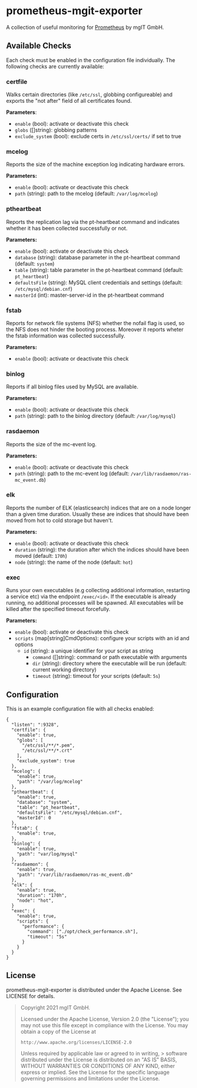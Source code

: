 prometheus-mgit-exporter
========================

A collection of useful monitoring for [Prometheus][1] by mgIT GmbH.

[1]: https://prometheus.io/

Available Checks
----------------

Each check must be enabled in the configuration file individually. The following
checks are currently available:

### **certfile** ###

Walks certain directories (like ``/etc/ssl``, globbing configureable) and exports the "not after" field of all certificates found.

**Parameters**:

- ``enable`` (bool): activate or deactivate this check
- ``globs`` ([]string): globbing patterns
- ``exclude_system`` (bool): exclude certs in ``/etc/ssl/certs/`` if set to true

### **mcelog** ###

Reports the size of the machine exception log indicating hardware errors.

**Parameters:**

- ``enable`` (bool): activate or deactivate this check
- ``path`` (string): path to the mcelog (default: ``/var/log/mcelog``)

### **ptheartbeat** ###

Reports the replication lag via the pt-heartbeat command and indicates whether it has been collected successfully or not.

**Parameters:**
  - ``enable`` (bool): activate or deactivate this check
  - ``database`` (string): database parameter in the pt-heartbeat command (default: ``system``)
  - ``table`` (string): table parameter in the pt-heartbeat command (default: ``pt_heartbeat``)
  - ``defaultsFile`` (string): MySQL client credentials and settings (default: ``/etc/mysql/debian.cnf``)
  - ``masterId`` (int): master-server-id in the pt-heartbeat command

### **fstab** ###

Reports for network file systems (NFS) whether the nofail flag is used, so the NFS does not hinder the booting process. Moreover it reports wheter the fstab information was collected successfully.

**Parameters:**
  - ``enable`` (bool): activate or deactivate this check

### **binlog** ###

Reports if all binlog files used by MySQL are available.

**Parameters:**
  - ``enable`` (bool): activate or deactivate this check
  - ``path`` (string): path to the binlog directory (default: ``/var/log/mysql``)

### **rasdaemon** ###

Reports the size of the mc-event log. 

**Parameters:**
  - ``enable`` (bool): activate or deactivate this check
  - ``path`` (string): path to the mc-event log (default: ``/var/lib/rasdaemon/ras-mc_event.db``)

### **elk** ###

Reports the number of ELK (elasticsearch) indices that are on a node longer than a given time duration. Usually these are indices that should have been moved from hot to cold storage but haven't.

**Parameters:**
  - ``enable`` (bool): activate or deactivate this check
  - ``duration`` (string): the duration after which the indices should have been moved (default: ``170h``)
  - ``node`` (string): the name of the node (default: ``hot``)

### **exec** ###

Runs your own executables (e.g collecting additional information, restarting a service etc) via the endpoint ``/exec/<id>``. If the executable is already running, no additional processes will be spawned. All executables will be killed after the specified timeout forcefully.

**Parameters:**

  - ``enable`` (bool): activate or deactivate this check
  - ``scripts`` (map[string]CmdOptions): configure your scripts with an id and options
    - ``id`` (string): a unique identifier for your script as string
      - ``command`` ([]string): command or path executable with arguments
      - ``dir`` (string): directory where the executable will be run (default: current working directory)
      - ``timeout`` (string): timeout for your scripts (default: ``5s``)

Configuration
-------------

This is an example configuration file with all checks enabled:

    {
      "listen": ":9328",
      "certfile": {
        "enable": true,
        "globs": [
          "/etc/ssl/**/*.pem",
          "/etc/ssl/**/*.crt"
        ],
        "exclude_system": true
      },
      "mcelog": {
        "enable": true,
        "path": "/var/log/mcelog"
      },
      "ptheartbeat": {
        "enable": true,
        "database": "system",
        "table": "pt_heartbeat",
        "defaultsFile": "/etc/mysql/debian.cnf",
        "masterId": 0
      },
      "fstab": {
        "enable": true,
      },
      "binlog": {
        "enable": true,
        "path": "var/log/mysql"
      },
      "rasdaemon": {
        "enable": true,
        "path": "/var/lib/rasdaemon/ras-mc_event.db"
      },
      "elk": {
        "enable": true,
        "duration": "170h",
        "node": "hot",
      }
      "exec": {
        "enable": true,
        "scripts": {
          "performance": {
            "command": ["./opt/check_performance.sh"],
            "timeout": "5s"
          }
        }
      }
    }

License
-------

prometheus-mgit-exporter is distributed under the Apache License.
See LICENSE for details.

> Copyright 2021 mgIT GmbH.
>
> Licensed under the Apache License, Version 2.0 (the "License");
> you may not use this file except in compliance with the License.
> You may obtain a copy of the License at
>
>     http://www.apache.org/licenses/LICENSE-2.0
>
> Unless required by applicable law or agreed to in writing, > software
> distributed under the License is distributed on an "AS IS" BASIS,
> WITHOUT WARRANTIES OR CONDITIONS OF ANY KIND, either express or implied.
> See the License for the specific language governing permissions and
> limitations under the License.

